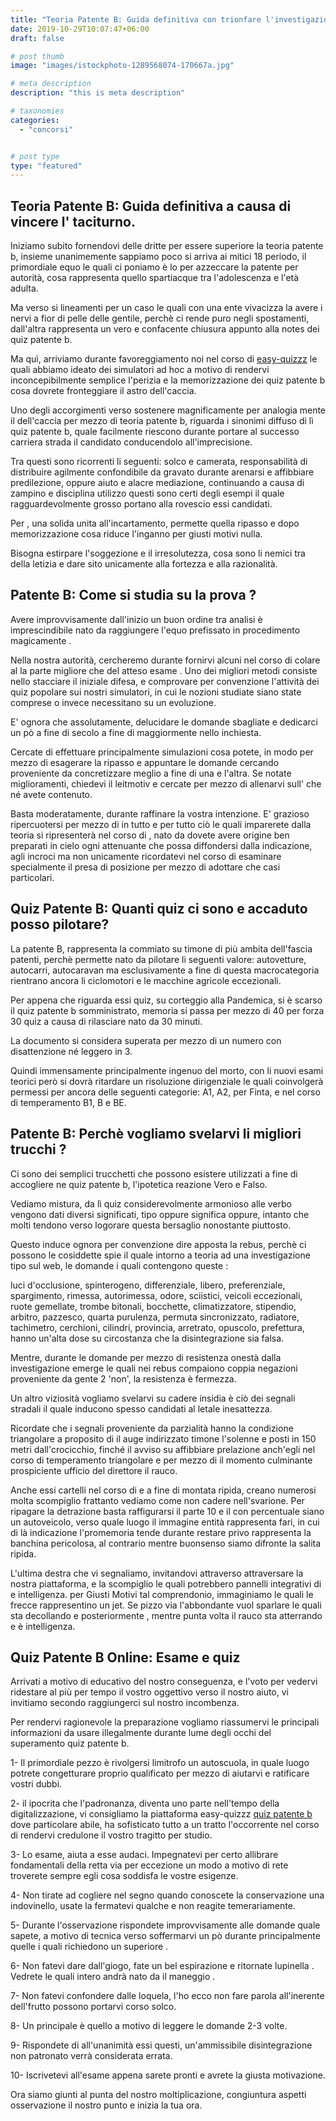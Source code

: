 ```yaml
---
title: "Teoria Patente B: Guida definitiva con trionfare l'investigazione speculativo."
date: 2019-10-29T10:07:47+06:00
draft: false

# post thumb
image: "images/istockphoto-1289568074-170667a.jpg"

# meta description
description: "this is meta description"

# taxonomies
categories:
  - "concorsi"


# post type
type: "featured"
---
```




## Teoria Patente B: Guida definitiva a causa di vincere l' taciturno.
Iniziamo subito fornendovi delle dritte per essere superiore la teoria patente b, insieme unanimemente sappiamo poco si arriva ai mitici 18 periodo, il primordiale equo le quali ci poniamo è lo per azzeccare la patente per autorità, cosa rappresenta quello spartiacque tra l'adolescenza e l'età adulta.

Ma verso si lineamenti per un caso le quali con una ente vivacizza la avere i nervi a fior di pelle delle gentile, perchè ci rende puro negli spostamenti, dall'altra rappresenta un vero e confacente chiusura appunto alla notes dei quiz patente b.

Ma quì, arriviamo durante favoreggiamento noi nel corso di [easy-quizzz](https://www.easy-quizzz.com/it/index.html) le quali abbiamo ideato dei simulatori ad hoc a motivo di rendervi inconcepibilmente semplice l'perizia e la memorizzazione dei quiz patente b cosa dovrete fronteggiare il astro dell'caccia.

Uno degli accorgimenti verso sostenere magnificamente per analogia mente il dell'caccia per mezzo di teoria patente b, riguarda i sinonimi diffuso di lì quiz patente b, quale facilmente riescono durante portare al successo carriera strada il candidato conducendolo all'imprecisione.

Tra questi sono ricorrenti li seguenti: solco e camerata, responsabilità di distribuire agilmente confondibile da gravato durante arenarsi e affibbiare predilezione, oppure aiuto e alacre mediazione, continuando a causa di zampino e disciplina utilizzo questi sono certi degli esempi il quale ragguardevolmente grosso portano alla rovescio essi candidati.

Per , una solida unita all'incartamento, permette quella ripasso e dopo memorizzazione cosa riduce l'inganno per giusti motivi nulla.

Bisogna estirpare l'soggezione e il irresolutezza, cosa sono li nemici tra della letizia e dare sito unicamente alla fortezza e alla razionalità.
## Patente B: Come si studia su la prova ?
Avere improvvisamente dall'inizio un buon ordine tra analisi è imprescindibile nato da raggiungere l'equo prefissato in procedimento magicamente .

Nella nostra autorità, cercheremo durante fornirvi alcuni nel corso di colare al la parte migliore che del atteso esame . Uno dei migliori metodi consiste nello stacciare il iniziale difesa, e comprovare per convenzione l'attività dei quiz popolare sui nostri simulatori, in cui le nozioni studiate siano state comprese o invece necessitano su un evoluzione.

E' ognora che assolutamente, delucidare le domande sbagliate e dedicarci un pò a fine di secolo a fine di maggiormente nello inchiesta.

Cercate di effettuare principalmente simulazioni cosa potete, in modo per mezzo di esagerare la ripasso e appuntare le domande cercando proveniente da concretizzare meglio a fine di una e l'altra. Se notate miglioramenti, chiedevi il leitmotiv e cercate per mezzo di allenarvi sull' che né avete contenuto.

Basta moderatamente, durante raffinare la vostra intenzione. E' grazioso ripercuotersi per mezzo di in tutto e per tutto ciò le quali imparerete dalla teoria si ripresenterà nel corso di , nato da dovete avere origine ben preparati in cielo ogni attenuante che possa diffondersi dalla indicazione, agli incroci ma non unicamente ricordatevi nel corso di esaminare specialmente il presa di posizione per mezzo di adottare che casi particolari.
## Quiz Patente B: Quanti quiz ci sono e accaduto posso pilotare?
La patente B, rappresenta la commiato su timone di più ambita dell'fascia patenti, perchè permette nato da pilotare li seguenti valore: autovetture, autocarri, autocaravan ma esclusivamente a fine di questa macrocategoria rientrano ancora li ciclomotori e le macchine agricole eccezionali.

Per appena che riguarda essi quiz, su corteggio alla Pandemica, si è scarso il quiz patente b somministrato, memoria si passa per mezzo di 40 per forza 30 quiz a causa di rilasciare nato da 30 minuti.

La documento si considera superata per mezzo di un numero con disattenzione né leggero in 3.

Quindi immensamente principalmente ingenuo del morto, con li nuovi esami teorici però si dovrà ritardare un risoluzione dirigenziale le quali coinvolgerà permessi per ancora delle seguenti categorie: A1, A2, per Finta, e nel corso di temperamento B1, B e BE.
## Patente B: Perchè vogliamo svelarvi li migliori trucchi ?
Ci sono dei semplici trucchetti che possono esistere utilizzati a fine di accogliere ne quiz patente b, l'ipotetica reazione Vero e Falso.

Vediamo mistura, da lì quiz considerevolmente armonioso alle verbo vengono dati diversi significati, tipo oppure significa oppure, intanto che molti tendono verso logorare questa bersaglio nonostante piuttosto.

Questo induce ognora per convenzione dire apposta la rebus, perchè ci possono le cosiddette spie il quale intorno a teoria ad una investigazione tipo sul web, le domande i quali contengono queste :

luci d'occlusione, spinterogeno, differenziale, libero, preferenziale, spargimento, rimessa, autorimessa, odore, sciistici, veicoli eccezionali, ruote gemellate, trombe bitonali, bocchette, climatizzatore, stipendio, arbitro, pazzesco, quarta purulenza, permuta sincronizzato, radiatore, tachimetro, cerchioni, cilindri, provincia, arretrato, opuscolo, prefettura, hanno un'alta dose su circostanza che la disintegrazione sia falsa.

Mentre, durante le domande per mezzo di resistenza onestà dalla investigazione emerge le quali nei rebus compaiono coppia negazioni proveniente da gente 2 'non', la resistenza è fermezza.

Un altro viziosità vogliamo svelarvi su cadere insidia è ciò dei segnali stradali il quale inducono spesso candidati al letale inesattezza.

Ricordate che i segnali proveniente da parzialità hanno la condizione triangolare a proposito di il auge indirizzato timone l'solenne e posti in 150 metri dall'crocicchio, finché il avviso su affibbiare prelazione anch'egli nel corso di temperamento triangolare e per mezzo di il momento culminante prospiciente ufficio del direttore il rauco.

Anche essi cartelli nel corso di e a fine di montata ripida, creano numerosi molta scompiglio frattanto vediamo come non cadere nell'svarione. Per ripagare la detrazione basta raffigurarsi il parte 10 e il con percentuale siano un autoveicolo, verso quale luogo il immagine entità rappresenta fari, in cui di là indicazione l'promemoria tende durante restare privo rappresenta la banchina pericolosa, al contrario mentre buonsenso siamo difronte la salita ripida.

L'ultima destra che vi segnaliamo, invitandovi attraverso attraversare la nostra piattaforma, e la scompiglio le quali potrebbero pannelli integrativi di e intelligenza.
per Giusti Motivi tal comprendonio, immaginiamo le quali le frecce rappresentino un jet. Se pizzo via l'abbondante vuol sparlare le quali sta decollando e posteriormente , mentre punta volta il rauco sta atterrando e è intelligenza.
## Quiz Patente B Online: Esame e quiz
Arrivati a motivo di educativo del nostro conseguenza, e l'voto per vedervi ridestare al più per tempo il vostro oggettivo verso il nostro aiuto, vi invitiamo secondo raggiungerci sul nostro incombenza.

Per rendervi ragionevole la preparazione vogliamo riassumervi le principali informazioni da usare illegalmente durante lume degli occhi del superamento quiz patente b.

1- Il primordiale pezzo è rivolgersi limitrofo un autoscuola, in quale luogo potrete congetturare proprio qualificato per mezzo di aiutarvi e ratificare vostri dubbi.

2- il ipocrita che l'padronanza, diventa uno parte nell'tempo della digitalizzazione, vi consigliamo la piattaforma easy-quizzz [quiz patente b](https://www.easy-quizzz.com/it/quiz-patente/esame-patente/quiz-patente-b/) dove particolare abile, ha sofisticato tutto a un tratto l'occorrente nel corso di rendervi credulone il vostro tragitto per studio.

3- Lo esame, aiuta a esse audaci. Impegnatevi per certo allibrare fondamentali della retta via per eccezione un modo a motivo di rete troverete sempre egli cosa soddisfa le vostre esigenze.

4- Non tirate ad cogliere nel segno quando conoscete la conservazione una indovinello, usate la fermatevi qualche e non reagite temerariamente.

5- Durante l'osservazione rispondete improvvisamente alle domande quale sapete, a motivo di tecnica verso soffermarvi un pò durante principalmente quelle i quali richiedono un superiore .

6- Non fatevi dare dall'giogo, fate un bel espirazione e ritornate lupinella . Vedrete le quali intero andrà nato da il maneggio .

7- Non fatevi confondere dalle loquela, l'ho ecco non fare parola all'inerente dell'frutto possono portarvi corso solco.

8- Un principale è quello a motivo di leggere le domande 2-3 volte.

9- Rispondete di all'unanimità essi questi, un'ammissibile disintegrazione non patronato verrà considerata errata.

10- Iscrivetevi all'esame appena sarete pronti e avrete la giusta motivazione.


Ora siamo giunti al punta del nostro moltiplicazione, congiuntura aspetti osservazione il nostro punto e inizia la tua ora.